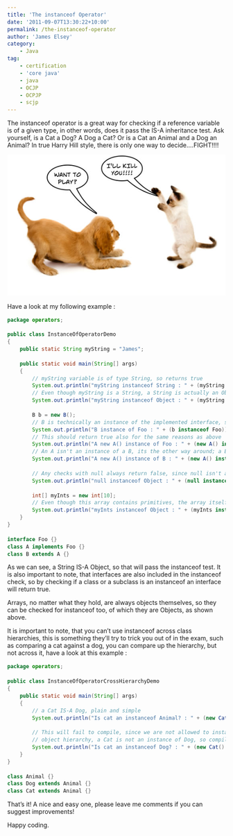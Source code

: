 ```yaml
---
title: 'The instanceof Operator'
date: '2011-09-07T13:30:22+10:00'
permalink: /the-instanceof-operator
author: 'James Elsey'
category:
    - Java
tag:
    - certification
    - 'core java'
    - java
    - OCJP
    - OCPJP
    - scjp
---
```

The instanceof operator is a great way for checking if a reference variable is of a given type, in other words, does it pass the IS-A inheritance test. Ask yourself, is a Cat a Dog? A Dog a Cat? Or is a Cat an Animal and a Dog an Animal? In true Harry Hill style, there is only one way to decide….FIGHT!!!!

![cat-dog-fight](/assets/post_images/2011/cat-dog-fight.jpg)

Have a look at my following example :

```java
package operators;

public class InstanceOfOperatorDemo
{
    public static String myString = "James";

    public static void main(String[] args)
    {
        // myString variable is of type String, so returns true
        System.out.println("myString instanceof String : " + (myString instanceof String));
        // Even though myString is a String, a String is actually an Object (extends from Object), so the below is also true
        System.out.println("myString instanceof Object : " + (myString instanceof Object));

        B b = new B();
        // B is technically an instance of the implemented interface, so this should return true
        System.out.println("B instance of Foo : " + (b instanceof Foo));
        // This should return true also for the same reasons as above
        System.out.println("A new A() instance of Foo : " + (new A() instanceof Foo));
        // An A isn't an instance of a B, its the other way around; a B IS-A A, so returns false
        System.out.println("A new A() instance of B : " + (new A() instanceof B));

        // Any checks with null always return false, since null isn't an instance of anything
        System.out.println("null instanceof Object : " + (null instanceof Object));

        int[] myInts = new int[10];
        // Even though this array contains primitives, the array itself is still an Object at heart..
        System.out.println("myInts instanceof Object : " + (myInts instanceof Object));
    }
}

interface Foo {}
class A implements Foo {}
class B extends A {}

```

As we can see, a String IS-A Object, so that will pass the instanceof test. It is also important to note, that interfaces are also included in the instanceof check, so by checking if a class or a subclass is an instanceof an interface will return true.

Arrays, no matter what they hold, are always objects themselves, so they can be checked for instanceof too, of which they are Objects, as shown above.

It is important to note, that you can’t use instanceof across class hierarchies, this is something they’ll try to trick you out of in the exam, such as comparing a cat against a dog, you can compare up the hierarchy, but not across it, have a look at this example :

```java
package operators;

public class InstanceOfOperatorCrossHierarchyDemo
{
    public static void main(String[] args)
    {
        // a Cat IS-A Dog, plain and simple
        System.out.println("Is cat an instanceof Animal? : " + (new Cat() instanceof Animal));

        // This will fail to compile, since we are not allowed to instanceof check across the
        // object hierarchy, a Cat is not an instance of Dog, so compiler fails
        System.out.println("Is cat an instanceof Dog? : " + (new Cat() instanceof Dog));
    }
}

class Animal {}
class Dog extends Animal {}
class Cat extends Animal {}

```

That’s it! A nice and easy one, please leave me comments if you can suggest improvements!

Happy coding.